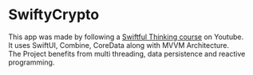 # SwiftyCrypto

This app was made by following a <a href="https://www.youtube.com/playlist?list=PLwvDm4Vfkdphbc3bgy_LpLRQ9DDfFGcFu" target="_blank" >Swiftful Thinking course</a> on Youtube. <br />
It uses SwiftUI, Combine, CoreData along with MVVM Architecture.  <br />
The Project benefits from multi threading, data persistence and reactive programming.
